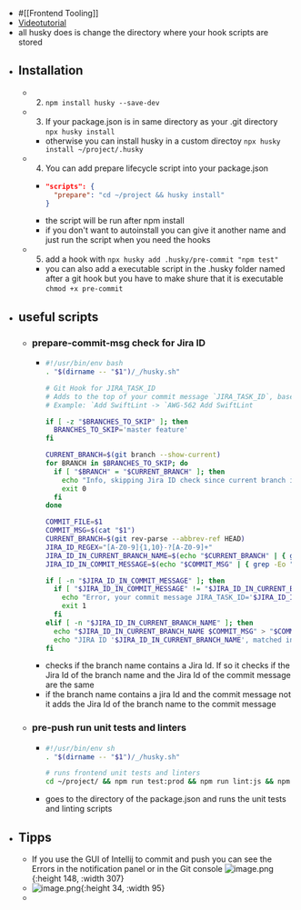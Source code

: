 - #[[Frontend Tooling]]
- [Videotutorial](https://www.youtube.com/watch?v=U-R_883UGPM)
- all husky does is change the directory where your hook scripts are stored
- ## Installation
	- 2. `npm install husky --save-dev`
	- 3. If your package.json is in same directory as your .git directory `npx husky install`
		- otherwise you can install husky in a custom directoy `npx husky install ~/project/.husky`
	- 4. You can add prepare lifecycle script into your package.json
		- ```json
		  "scripts": {
		    "prepare": "cd ~/project && husky install"
		  }
		  ```
		- the script will be run after npm install
		- if you don't want to autoinstall you can give it another name and just run the script when you need the hooks
	- 5. add a hook with `npx husky add .husky/pre-commit "npm test"`
		- you can also add a executable script in the .husky folder named after a git hook but you have to make shure that it is executable `chmod +x pre-commit`
- ## useful scripts
	- ### prepare-commit-msg check for Jira ID
		- ```bash
		  #!/usr/bin/env bash
		  . "$(dirname -- "$1")/_/husky.sh"
		  
		  # Git Hook for JIRA_TASK_ID
		  # Adds to the top of your commit message `JIRA_TASK_ID`, based on the prefix of the current branch `feature/AWG-562-add-linter`
		  # Example: `Add SwiftLint -> `AWG-562 Add SwiftLint
		  
		  if [ -z "$BRANCHES_TO_SKIP" ]; then
		    BRANCHES_TO_SKIP='master feature'
		  fi
		  
		  CURRENT_BRANCH=$(git branch --show-current)
		  for BRANCH in $BRANCHES_TO_SKIP; do
		    if [ "$BRANCH" = "$CURRENT_BRANCH" ]; then
		      echo "Info, skipping Jira ID check since current branch is included in the 'BRANCHES_TO_SKIP' variable"
		      exit 0
		    fi
		  done
		  
		  COMMIT_FILE=$1
		  COMMIT_MSG=$(cat "$1")
		  CURRENT_BRANCH=$(git rev-parse --abbrev-ref HEAD)
		  JIRA_ID_REGEX="[A-Z0-9]{1,10}-?[A-Z0-9]+"
		  JIRA_ID_IN_CURRENT_BRANCH_NAME=$(echo "$CURRENT_BRANCH" | { grep -Eo "$JIRA_ID_REGEX" || true; })
		  JIRA_ID_IN_COMMIT_MESSAGE=$(echo "$COMMIT_MSG" | { grep -Eo "$JIRA_ID_REGEX" || true; })
		  
		  if [ -n "$JIRA_ID_IN_COMMIT_MESSAGE" ]; then
		    if [ "$JIRA_ID_IN_COMMIT_MESSAGE" != "$JIRA_ID_IN_CURRENT_BRANCH_NAME" ]; then
		      echo "Error, your commit message JIRA_TASK_ID='$JIRA_ID_IN_COMMIT_MESSAGE' is not equal to current branch JIRA_TASK_ID='$JIRA_ID_IN_CURRENT_BRANCH_NAME'"
		      exit 1
		    fi
		  elif [ -n "$JIRA_ID_IN_CURRENT_BRANCH_NAME" ]; then
		    echo "$JIRA_ID_IN_CURRENT_BRANCH_NAME $COMMIT_MSG" > "$COMMIT_FILE"
		    echo "JIRA ID '$JIRA_ID_IN_CURRENT_BRANCH_NAME', matched in current branch name, prepended to commit message. (Use --no-verify to skip)"
		  fi
		  ```
		- checks if the branch name contains a Jira Id. If so it checks if the Jira Id of the branch name and the Jira Id of the commit message are the same
		- if the branch name contains a jira Id and the commit message not it adds the Jira Id of the branch name to the commit message
	- ### pre-push run unit tests and linters
		- ```bash
		  #!/usr/bin/env sh
		  . "$(dirname -- "$1")/_/husky.sh"
		  
		  # runs frontend unit tests and linters
		  cd ~/project/ && npm run test:prod && npm run lint:js && npm run lint:style
		  
		  ```
		- goes to the directory of the package.json and runs the unit tests and linting scripts
- ## Tipps
	- If you use the GUI of Intellij to commit and push you can see the Errors in the notification panel or in the Git console
	  ![image.png](../assets/image_1704370066082_0.png){:height 148, :width 307}
	- ![image.png](../assets/image_1704370110493_0.png){:height 34, :width 95}
	-